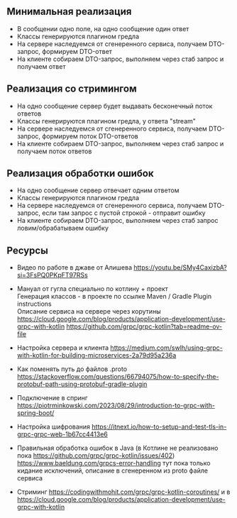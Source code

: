 ## Минимальная реализация

* В сообщении одно поле, на одно сообщение один ответ
* Классы генерируются плагином гредла
* На сервере наследуемся от сгенеренного сервиса, получаем DTO-запрос, формируем DTO-ответ
* На клиенте собираем DTO-запрос, выполняем через стаб запрос и получаем ответ

## Реализация со стримингом

* На одно сообщение сервер будет выдавать бесконечный поток ответов
* Классы генерируются плагином гредла, у ответа "stream"
* На сервере наследуемся от сгенеренного сервиса, получаем DTO-запрос, формируем поток DTO-ответов
* На клиенте собираем DTO-запрос, выполняем через стаб запрос и получаем поток ответов

## Реализация  обработки ошибок

* На одно сообщение сервер отвечает одним ответом
* Классы генерируются плагином гредла
* На сервере наследуемся от сгенеренного сервиса, получаем DTO-запрос, если там запрос с пустой строкой - отправит ошибку
* На клиенте собираем DTO-запрос, выполняем через стаб запрос ловим/обрабатываем ошибку


## Ресурсы  

* Видео по работе в джаве от Алишева https://youtu.be/SMy4CaxizbA?si=3FsPQ0PKpFT97RSs

* Мануал от гугла специально по котлину + проект  
Генерация классов - в проекте по ссылке Maven / Gradle Plugin instructions  
Описание сервиса на сервере через корутины  
https://cloud.google.com/blog/products/application-development/use-grpc-with-kotlin
https://github.com/grpc/grpc-kotlin?tab=readme-ov-file

* Настройка сервера и клиента https://medium.com/swlh/using-grpc-with-kotlin-for-building-microservices-2a79d95a236a

* Как поменять путь до файлов .proto https://stackoverflow.com/questions/66794075/how-to-specify-the-protobuf-path-using-protobuf-gradle-plugin

* Подключение в спринг https://piotrminkowski.com/2023/08/29/introduction-to-grpc-with-spring-boot/

* Настройка шифрования https://itnext.io/how-to-setup-and-test-tls-in-grpc-grpc-web-1b67cc4413e6

* Правильная обработка ошибок в Java (в Котлине не реализовано пока https://github.com/grpc/grpc-kotlin/issues/402) https://www.baeldung.com/grpcs-error-handling
тут пока только кидание исключений, описание в сгенеренном из proto файле сервиса

* Cтриминг https://codingwithmohit.com/grpc/grpc-kotlin-coroutines/ и в https://cloud.google.com/blog/products/application-development/use-grpc-with-kotlin
